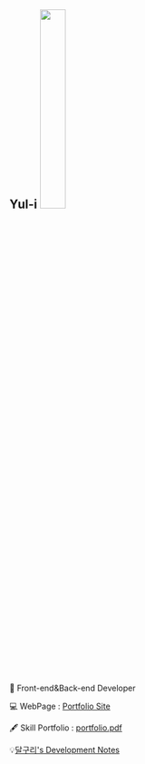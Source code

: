 
Yul-i
<img src = "https://avatars.githubusercontent.com/u/55575665?v=4" width="30%" height="30%">
---
📌 Front-end&Back-end Developer

💻 WebPage : [Portfolio Site](https://yul-i.github.io/ "PortfolioSite")

🖋 Skill Portfolio : [portfolio.pdf](https://drive.google.com/file/d/1btNh1FKUfC3CDfkZM24RmcKyXgH2n0rw/view?usp=sharing "Skill Portfolio")

💡[달구리's Development Notes](https://zealous-pan-b21.notion.site/s-Development-Notes-b8955665a4d64308b27e17dd29befdb5 "Dalguri")
